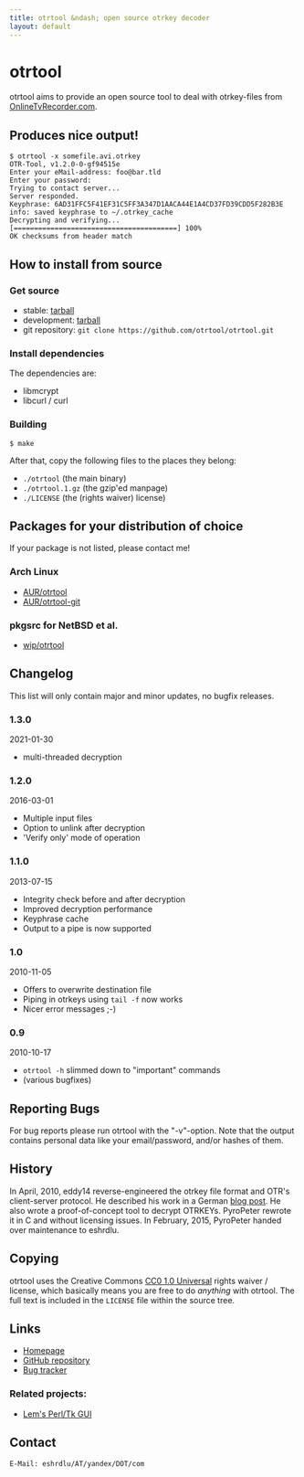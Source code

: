 ```yaml
---
title: otrtool &ndash; open source otrkey decoder
layout: default
---
```


otrtool
=======

otrtool aims to provide an open source tool to deal with otrkey-files from
[OnlineTvRecorder.com](https://www.onlinetvrecorder.com/).


Produces nice output!
---------------------

    $ otrtool -x somefile.avi.otrkey
    OTR-Tool, v1.2.0-0-gf94515e
    Enter your eMail-address: foo@bar.tld
    Enter your password:
    Trying to contact server...
    Server responded.
    Keyphrase: 6AD31FFC5F41EF31C5FF3A347D1AACA44E1A4CD37FD39CDD5F282B3E
    info: saved keyphrase to ~/.otrkey_cache
    Decrypting and verifying...
    [========================================] 100%
    OK checksums from header match


How to install from source
--------------------------

### Get source

* stable: [tarball](https://github.com/otrtool/otrtool/tarball/stable)
* development: [tarball](https://github.com/otrtool/otrtool/tarball/master)
* git repository: `git clone https://github.com/otrtool/otrtool.git`

### Install dependencies

The dependencies are:

* libmcrypt
* libcurl / curl

### Building

    $ make

After that, copy the following files to the places they belong:

* `./otrtool` (the main binary)
* `./otrtool.1.gz` (the gzip'ed manpage)
* `./LICENSE` (the (rights waiver) license)


Packages for your distribution of choice
----------------------------------------

If your package is not listed, please contact me!

### Arch Linux
* [AUR/otrtool](https://aur.archlinux.org/packages/otrtool/)
* [AUR/otrtool-git](https://aur.archlinux.org/packages/otrtool-git/)

### pkgsrc for NetBSD et al.
* [wip/otrtool](https://pkgsrc.se/wip/otrtool)


Changelog
---------

This list will only contain major and minor updates, no bugfix releases.

### 1.3.0
2021-01-30

* multi-threaded decryption

### 1.2.0
2016-03-01

* Multiple input files
* Option to unlink after decryption
* 'Verify only' mode of operation

### 1.1.0
2013-07-15

* Integrity check before and after decryption
* Improved decryption performance
* Keyphrase cache
* Output to a pipe is now supported

### 1.0
2010-11-05

* Offers to overwrite destination file
* Piping in otrkeys using `tail -f` now works
* Nicer error messages ;-)

### 0.9
2010-10-17

* `otrtool -h` slimmed down to "important" commands
* (various bugfixes)


Reporting Bugs
--------------

For bug reports please run otrtool with the "-v"-option. Note that the output
contains personal data like your email/password, and/or hashes of them.


History
-------

In April, 2010, eddy14 reverse-engineered the otrkey file format and OTR's
client-server protocol. He described his work in a German
[blog post](http://pyropeter.eu/41yd.de/blog/2010/04/18/otrkey-breaker/).
He also wrote a proof-of-concept tool to decrypt OTRKEYs.
PyroPeter rewrote it in C and without licensing issues.
In February, 2015, PyroPeter handed over maintenance to eshrdlu.


Copying
-------

otrtool uses the Creative Commons
[CC0 1.0 Universal](https://creativecommons.org/publicdomain/zero/1.0/)
rights waiver / license, which basically means you are free to do *anything*
with otrtool. The full text is included in the `LICENSE` file within the
source tree.


Links
-----

* [Homepage](https://otrtool.github.io/otrtool/)
* [GitHub repository](https://github.com/otrtool/otrtool)
* [Bug tracker](https://github.com/otrtool/otrtool/issues)

### Related projects:

* [Lem's Perl/Tk GUI](https://github.com/Lem/otrtool-gui)


Contact
-------

    E-Mail: eshrdlu/AT/yandex/DOT/com
